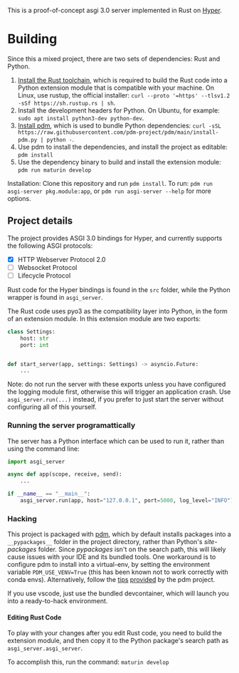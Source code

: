 This is a proof-of-concept asgi 3.0 server implemented in Rust on [Hyper](https://github.com/hyperium/hyper).

# Building

Since this a mixed project, there are two sets of dependencies: Rust and Python. 

1. [Install the Rust toolchain](https://www.rust-lang.org/tools/install), which is required to build the Rust code into a Python extension module that is compatible with your machine. On Linux, use rustup, the official installer: `curl --proto '=https' --tlsv1.2 -sSf https://sh.rustup.rs | sh`.
2. Install the development headers for Python. On Ubuntu, for example: `sudo apt install python3-dev python-dev`.
3. [Install pdm](https://pdm.fming.dev/#installation), which is used to bundle Python dependencies: `curl -sSL https://raw.githubusercontent.com/pdm-project/pdm/main/install-pdm.py | python -`.
4. Use pdm to install the dependencies, and install the project as editable: `pdm install`
5. Use the dependency binary to build and install the extension module: `pdm run maturin develop`


Installation: Clone this repository and run `pdm install`.
To run: `pdm run asgi-server pkg.module:app`, or `pdm run asgi-server --help` for more options.

## Project details

The project provides ASGI 3.0 bindings for Hyper, and currently supports the following ASGI protocols:

- [x] HTTP Webserver Protocol 2.0
- [ ] Websocket Protocol
- [ ] Lifecycle Protocol

Rust code for the Hyper bindings is found in the `src` folder, while the Python wrapper is found in `asgi_server`.

The Rust code uses pyo3 as the compatibility layer into Python, in the form of an extension module.
In this extension module are two exports:

```python
class Settings:
    host: str
    port: int


def start_server(app, settings: Settings) -> asyncio.Future:
    ...
```

Note: do not run the server with these exports unless you have configured the logging module
first, otherwise this will trigger an application crash. Use `asgi_server.run(...)` instead,
if you prefer to just start the server without configuring all of this yourself. 

### Running the server programattically

The server has a Python interface which can be used to run it, rather than using the command line:

```python
import asgi_server

async def app(scope, receive, send):
    ...

if __name__ == "__main__":
    asgi_server.run(app, host="127.0.0.1", port=5000, log_level="INFO")
```

### Hacking

This project is packaged with [pdm](https://pdm.fming.dev/), which by default installs
packages into a `__pypackages__` folder in the project directory, rather than Python's
*site-packages* folder. Since *pypackages* isn't on the search path, this will likely cause
issues with your IDE and its bundled tools. One workaround is to configure pdm to install
into a virtual-env, by setting the environment variable `PDM_USE_VENV=True` (this has been 
known not to work correctly with conda envs). Alternatively, follow the 
[tips](https://pdm.fming.dev/#enable-pep-582-globally) 
[provided](https://pdm.fming.dev/#use-with-ide) by the pdm project.

If you use vscode, just use the bundled devcontainer, which will launch you into a ready-to-hack
environment.

#### Editing Rust Code

To play with your changes after you edit Rust code, you need to build the extension module, and
then copy it to the Python package's search path as `asgi_server.asgi_server`.

To accomplish this, run the command: `maturin develop` 
